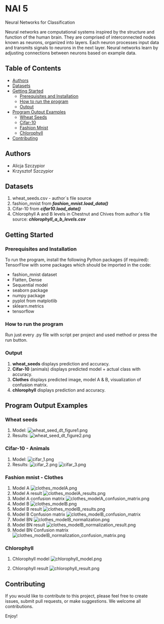 # NAI 5
Neural Networks for Classification

Neural networks are computational systems inspired by the structure and function of the human brain.
They are comprised of interconnected nodes known as neurons, organized into layers.
Each neuron processes input data and transmits signals to neurons in the next layer.
Neural networks learn by adjusting connections between neurons based on example data.

## Table of Contents

- [Authors](#authors)
- [Datasets](#datasets)
- [Getting Started](#getting-started)
  - [Prerequisites and Installation](#prerequisites-and-installation)
  - [How to run the program](#how-to-run-the-program)
  - [Output](#output)
- [Program Output Examples](#program-output-examples)
  - [Wheat Seeds](#wheat-seeds-)
  - [Cifar-10](#cifar-10---animals)
  - [Fashion Mnist](#fashion-mnist---clothes)
  - [Chlorophyll](#chlorophyll)
- [Contributing](#contributing)

## Authors
- Alicja Szczypior
- Krzysztof Szczypior

## Datasets

1. wheat_seeds.csv - author`s file source
2. fashion_mnist from _**fashion_mnist.load_data()**_
3. Cifar-10 from _**cifar10.load_data()**_
4. Chlorophyll A and B levels in Chestnut and Chives from author`s file source: _**chlorophyll_a_b_levels.csv**_

## Getting Started

### Prerequisites and Installation

To run the program, install the following Python packages (if required):
TensorFlow with some packages which should be imported in the code:
- fashion_mnist dataset
- Flatten, Dense
- Sequential model
- seaborn package
- numpy package
- pyplot from matplotlib
- sklearn.metrics
- tensorflow

### How to run the program
Run just every .py file with script per project and used method or press the run button.

### Output

1. **wheat_seeds** displays prediction and accuracy.
2. **Cifar-10** (animals) displays predicted model + actual class with accuracy.
3. **Clothes** displays predicted image, model A & B, visualization of confusion matrix.
4. **chlorophyll** displays prediction and accuracy.

## Program Output Examples


### Wheat seeds 
1. Model:
![wheat_seed_dt_figure1.png](https://github.com/s23577/NAI_ZJAZD1/blob/main/ZJAZD_5_Neural_Networks/assets/wheat_seed_2.png?raw=true)
2. Results:
![wheat_seed_dt_figure2.png](https://github.com/s23577/NAI_ZJAZD1/blob/main/ZJAZD_5_Neural_Networks/assets/wheat_seed_1.png?raw=true)

### Cifar-10 - Animals

1. Model:
![cifar_1.png](https://github.com/s23577/NAI_ZJAZD1/blob/main/ZJAZD_5_Neural_Networks/assets/cifar_3.png?raw=true)
2. Results:
![cifar_2.png](https://github.com/s23577/NAI_ZJAZD1/blob/main/ZJAZD_5_Neural_Networks/assets/cifar_1.png?raw=true)
![cifar_3.png](https://github.com/s23577/NAI_ZJAZD1/blob/main/ZJAZD_5_Neural_Networks/assets/cifar_2.png?raw=true)

### Fashion mnist - Clothes

1. Model A
![clothes_modelA.png](https://github.com/s23577/NAI_ZJAZD1/blob/main/ZJAZD_5_Neural_Networks/assets/clothes_model_A.png?raw=true)
2. Model A result
![clothes_modelA_results.png](https://github.com/s23577/NAI_ZJAZD1/blob/main/ZJAZD_5_Neural_Networks/assets/clothes_model_A_results.png?raw=true)
3. Model A confusion matrix 
![clothes_modelA_confusion_matrix.png](https://github.com/s23577/NAI_ZJAZD1/blob/main/ZJAZD_5_Neural_Networks/assets/clothes_model_A_confusion_matrix.png?raw=true)
4. Model B 
![clothes_modelB.png](https://github.com/s23577/NAI_ZJAZD1/blob/main/ZJAZD_5_Neural_Networks/assets/clothes_model_B.png?raw=true)
5. Model B result
![clothes_modelB_results.png](https://github.com/s23577/NAI_ZJAZD1/blob/main/ZJAZD_5_Neural_Networks/assets/clothes_model_B_results.png?raw=true)
6. Model B Confusion matrix
![clothes_modelB_confusion_matrix](https://github.com/s23577/NAI_ZJAZD1/blob/main/ZJAZD_5_Neural_Networks/assets/clothes_model_B_confusion_matrix.png?raw=true)
7. Model BN
![clothes_modelB_normalization.png](https://github.com/s23577/NAI_ZJAZD1/blob/main/ZJAZD_5_Neural_Networks/assets/clothes_model_BN.png?raw=true)
8. Model BN result
![clothes_modelB_normalization_result.png](https://github.com/s23577/NAI_ZJAZD1/blob/main/ZJAZD_5_Neural_Networks/assets/clothes_model_BN_results.png?raw=true)
9. Model BN Confusion matrix
![clothes_modelB_normalization_confusion_matrix.png](https://github.com/s23577/NAI_ZJAZD1/blob/main/ZJAZD_5_Neural_Networks/assets/clothes_model_BN_confusion_matrix.png?raw=true)


### Chlorophyll

1. Chlorophyll model
![chlorophyll_model.png](https://github.com/s23577/NAI_ZJAZD1/blob/main/ZJAZD_5_Neural_Networks/assets/chlorophyll_model.png?raw=true)

2. Chlorophyll result
![chlorophyll_result.png](https://github.com/s23577/NAI_ZJAZD1/blob/main/ZJAZD_5_Neural_Networks/assets/chlorophyll_result.png?raw=true)


## Contributing

If you would like to contribute to this project, please feel free to create issues, submit pull requests, or make suggestions. We welcome all contributions.

Enjoy!
